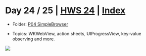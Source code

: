 # Day 24 / 25 | [HWS 24](https://www.hackingwithswift.com/100/24) | [Index](https://github.com/JulesMoorhouse/100DaysOfSwift/blob/master/README.md)

- Folder: [P04 SimpleBrowser](https://github.com/JulesMoorhouse/100DaysOfSwift/tree/master/P04%20SimpleBrowser/SimpleBrowser)

- Topics: WKWebView, action sheets, UIProgressView, key-value observing and more.

<img src="../Images/day24-p04.gif">